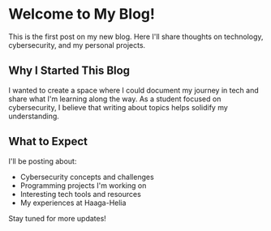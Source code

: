 # Welcome to My Blog!

This is the first post on my new blog. Here I'll share thoughts on technology, cybersecurity, and my personal projects.

## Why I Started This Blog

I wanted to create a space where I could document my journey in tech and share what I'm learning along the way. As a student focused on cybersecurity, I believe that writing about topics helps solidify my understanding.

## What to Expect

I'll be posting about:

- Cybersecurity concepts and challenges
- Programming projects I'm working on
- Interesting tech tools and resources
- My experiences at Haaga-Helia

Stay tuned for more updates!
